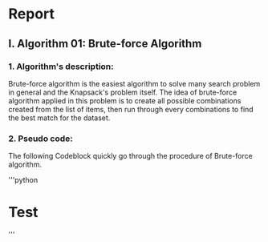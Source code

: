Report
=========================================================================
I. Algorithm 01: Brute-force Algorithm
-------------------------------------------------------------------------
### 1. Algorithm's description:
Brute-force algorithm is the easiest algorithm to solve many search problem in general and the Knapsack's problem itself. The idea of brute-force algorithm applied in this problem is to create all possible combinations created from the list of items, then run through every combinations to find the best match for the dataset.
### 2. Pseudo code:
The following Codeblock quickly go through the procedure of Brute-force algorithm.

'''python
# Test
'''
